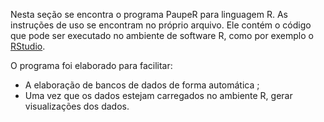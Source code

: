 Nesta seção se encontra o programa PaupeR para linguagem R. As instruções de uso se encontram no próprio arquivo. 
Ele contém o código que pode ser executado no ambiente de software R, como por exemplo o [RStudio](https://www.rstudio.com/).

 O programa foi elaborado para facilitar:
 - A elaboração de bancos de dados de forma automática ; 
 - Uma vez que os dados estejam carregados no ambiente R, gerar visualizações dos dados. 





